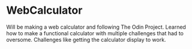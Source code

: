 # WebCalculator
Will be making a web calculator and following The Odin Project. Learned how to make a functional calculator with multiple challenges that had to oversome. Challenges like getting the calculator display to work. 
